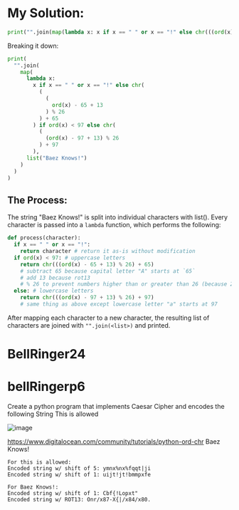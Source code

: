 # My Solution:
```py
print("".join(map(lambda x: x if x == " " or x == "!" else chr(((ord(x) - 65 + 13) % 26) + 65) if ord(x) < 97 else chr(((ord(x) - 97 + 13) % 26) + 97), list("Baez Knows!") )))
```
Breaking it down:
```py
print(
  "".join(
    map(
      lambda x:
        x if x == " " or x == "!" else chr(
          (
            (
              ord(x) - 65 + 13
            ) % 26
          ) + 65
        ) if ord(x) < 97 else chr(
          (
            (ord(x) - 97 + 13) % 26
          ) + 97
        ),
      list("Baez Knows!")
    )
  )
)
```

## The Process:
The string "Baez Knows!" is split into individual characters with list().
Every character is passed into a `lambda` function, which performs the following:
```py
def process(character):
  if x == " " or x == "!":
    return character # return it as-is without modification
  if ord(x) < 97: # uppercase letters
    return chr(((ord(x) - 65 + 13) % 26) + 65)
    # subtract 65 because capital letter "A" starts at `65`
    # add 13 because rot13
    # % 26 to prevent numbers higher than or greater than 26 (because 26 letters)
  else: # lowercase letters
    return chr(((ord(x) - 97 + 13) % 26) + 97)
    # same thing as above except lowercase letter "a" starts at 97
```
After mapping each character to a new character, the resulting list of characters are joined with `"".join(<list>)` and printed.

# BellRinger24

# bellRingerp6
Create a python program that implements Caesar Cipher and encodes the following String
This is allowed

![image](https://github.com/user-attachments/assets/681f1046-b040-4cf8-8e0c-320720ed38a7)

https://www.digitalocean.com/community/tutorials/python-ord-chr
Baez Knows!
```
For this is allowed:
Encoded string w/ shift of 5: ymnx%nx%fqqt|ji
Encoded string w/ shift of 1: uijt!jt!bmmpxfe

For Baez Knows!:
Encoded string w/ shift of 1: Cbf{!Lopxt"
Encoded string w/ ROT13: Onr/x87-X{|/x84/x80.
```
